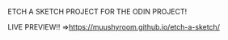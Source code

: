 ETCH A SKETCH PROJECT FOR THE ODIN PROJECT!


LIVE PREVIEW!!
=>https://muushyroom.github.io/etch-a-sketch/
